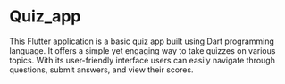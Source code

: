 # Quiz_app
This Flutter application is a basic quiz app built using Dart programming language. It offers a simple yet engaging way to take quizzes on various topics. With its user-friendly interface users can easily navigate through questions, submit answers, and view their scores.
